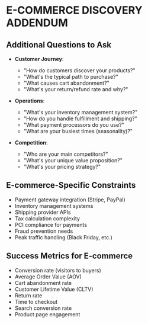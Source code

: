 # E-COMMERCE DISCOVERY ADDENDUM

## Additional Questions to Ask
- **Customer Journey**:
  - "How do customers discover your products?"
  - "What's the typical path to purchase?"
  - "What causes cart abandonment?"
  - "What's your return/refund rate and why?"

- **Operations**:
  - "What's your inventory management system?"
  - "How do you handle fulfillment and shipping?"
  - "What payment processors do you use?"
  - "What are your busiest times (seasonality)?"

- **Competition**:
  - "Who are your main competitors?"
  - "What's your unique value proposition?"
  - "What's your pricing strategy?"

## E-commerce-Specific Constraints
- Payment gateway integration (Stripe, PayPal)
- Inventory management systems
- Shipping provider APIs
- Tax calculation complexity
- PCI compliance for payments
- Fraud prevention needs
- Peak traffic handling (Black Friday, etc.)

## Success Metrics for E-commerce
- Conversion rate (visitors to buyers)
- Average Order Value (AOV)
- Cart abandonment rate
- Customer Lifetime Value (CLTV)
- Return rate
- Time to checkout
- Search conversion rate
- Product page engagement
